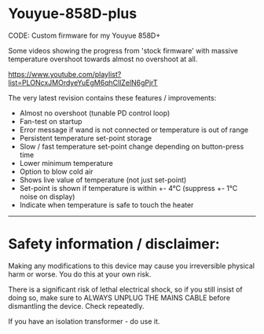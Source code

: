 
Youyue-858D-plus
================

CODE: Custom firmware for my Youyue 858D+

Some videos showing the progress from 'stock firmware' with massive temperature overshoot
towards almost no overshoot at all.

https://www.youtube.com/playlist?list=PLONcxJMOrdyeYuEgM6qhCllZelN6gPjrT


The very latest revision contains these features / improvements:

* Almost no overshoot (tunable PD control loop)
* Fan-test on startup
* Error message if wand is not connected or temperature is out of range
* Persistent temperature set-point storage
* Slow / fast temperature set-point change depending on button-press time
* Lower minimum temperature
* Option to blow cold air
* Shows live value of temperature (not just set-point)
* Set-point is shown if temperature is within +- 4°C (suppress +- 1°C noise on display)
* Indicate when temperature is safe to touch the heater


---

Safety information / disclaimer:
================================

Making any modifications to this device may cause you irreversible physical harm or worse.
You do this at your own risk. 

There is a significant risk of lethal electrical shock, so if you still insist of doing so, make sure to
ALWAYS UNPLUG THE MAINS CABLE before dismantling the device. Check repeatedly.

If you have an isolation transformer - do use it.


